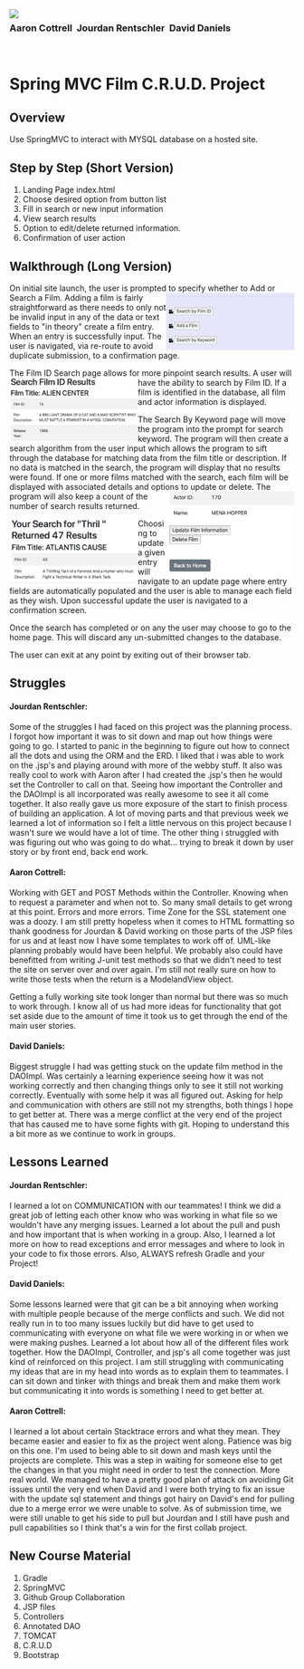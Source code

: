<img align="left" src="http://skilldistillery.com/downloads/sd_logo.jpg">

### Aaron Cottrell &nbsp;Jourdan Rentschler &nbsp;David Daniels
<br>

# Spring MVC Film C.R.U.D. Project

## Overview
Use SpringMVC to interact with MYSQL database on a hosted site.

## Step by Step (Short Version)
1. Landing Page index.html
2. Choose desired option from button list
3. Fill in search or new input information
4. View search results
5. Option to edit/delete returned information.
6. Confirmation of user action

## Walkthrough (Long Version)
On initial site launch, the user is prompted to specify whether to Add or Search a Film.
<img align="right" src="images/Screen Shot 2020-10-19 at 1.27.30 AM.png"  width="227" height="101">
Adding a film is fairly straightforward as there needs to only not be invalid input in any of the data or text fields to "in theory" create a film entry. When an entry is successfully input. The user is navigated, via re-route to avoid duplicate submission, to a confirmation page.

The Film ID Search page allows for more pinpoint search results.<img align="left" src="/images/Screen Shot 2020-10-19 at 1.31.45 AM.png"  width="227" height="112"> A user will have the ability to search by Film ID. If a film is identified in the database, all film and actor information is displayed.


The Search By Keyword page will move the program into the prompt for search keyword. The program will then create a search algorithm from the user input which allows the program to sift through the database for matching data from the film title or description. If no data is matched in the search, the program will display that no results were found. If one or more films matched with the search, each film will be displayed with associated details and options to update or delete.<img align="right" src="/images/Screen Shot 2020-10-19 at 1.32.00 AM.png"  width="227" height="147"> The program will also keep a count of the number of search results returned.

<img align="left" src="/images/Screen Shot 2020-10-19 at 1.52.15 AM.png"  width="227" height="114"> Choosing to update a given entry will navigate to an update page where entry fields are  automatically populated and the user is able to manage each field as they wish. Upon successful update the user is navigated to a confirmation screen.

Once the search has completed or on any the user may choose to go to the home page. This will discard any un-submitted changes to the database.

The user can exit at any point by exiting out of their browser tab.

## Struggles
#### Jourdan Rentschler:
Some of the struggles I had faced on this project was the planning process.
I forgot how important it was to sit down and map out how things were going to go.
I started to panic in the beginning to figure out how to connect all the dots and using the ORM and the ERD.
I liked that i was able to work on the .jsp's and playing around with more of the webby stuff.
It also was really cool to work with Aaron after I had created the .jsp's then he would set the Controller to call on that.
Seeing how important the Controller and the DAOImpl is all incorporated was really awesome to see it all come together.
It also really gave us more exposure of the start to finish process of building an application. A lot of moving parts and that previous week we learned a lot of information so I felt a little nervous on this project because I wasn't sure we would have a lot of time. The other thing i struggled with was figuring out who was going to do what... trying to break it down by user story or by front end, back end work.

#### Aaron Cottrell:
Working with GET and POST Methods within the Controller. Knowing when to request a parameter and when not to. So many small details to get wrong at this point. Errors and more errors. Time Zone for the SSL statement one was a doozy. I am still pretty hopeless when it comes to HTML formatting so thank goodness for Jourdan & David working on those parts of the JSP files for us and at least now I have some templates to work off of. UML-like planning probably would have been helpful. We probably also could have benefitted from writing J-unit test methods so that we didn't need to test the site on server over and over again. I'm still not really sure on how to write those tests when the return is a ModelandView object.

Getting a fully working site took longer than normal but there was so much to work through. I know all of us had more ideas for functionality that got set aside due to the amount of time it took us to get through the end of the main user stories.


#### David Daniels:
Biggest struggle I had was getting stuck on the update film method in the DAOImpl. Was certainly a learning experience seeing how it was not working correctly and then changing things only to see it still not working correctly. Eventually with some help it was all figured out. Asking for help and communication with others are still not my strengths, both things I hope to get better at. There was a merge conflict at the very end of the project that has caused me to have some fights with git. Hoping to understand this a bit more as we continue to work in groups.


## Lessons Learned
#### Jourdan Rentschler:
I learned a lot on COMMUNICATION with our teammates! I think we did a great job of letting each other know who was working in what file so we wouldn't have any merging issues. Learned a lot about the pull and push and how important that is when working in a group. Also, I learned a lot more on how to read exceptions and error messages and where to look in your code to fix those errors. Also, ALWAYS refresh Gradle and your Project!

#### David Daniels:
Some lessons learned were that git can be a bit annoying when working with multiple people because of the merge conflicts and such. We did not really run in to too many issues luckily but did have to get used to communicating with everyone on what file we were working in or when we were making pushes.
Learned a lot about how all of the different files work together. How the DAOImpl, Controller, and jsp's all come together was just kind of reinforced on this project. I am still struggling with communicating my ideas that are in my head into words as to explain them to teammates. I can sit down and tinker with things and break them and make them work but communicating it into words is something I need to get better at.

#### Aaron Cottrell:
I learned a lot about certain Stacktrace errors and what they mean. They became easier and easier to fix as the project went along. Patience was big on this one. I'm used to being able to sit down and mash keys until the projects are complete. This was a step in waiting for someone else to get the changes in that you might need in order to test the connection. More real world. We managed to have a pretty good plan of attack on avoiding Git issues until the very end when David and I were both trying to fix an issue with the update sql statement and things got hairy on David's end for pulling due to a merge error we were unable to solve. As of submission time, we were still unable to get his side to pull but Jourdan and I still have push and pull capabilities so I think that's a win for the first collab project.

## New Course Material
1. Gradle
2. SpringMVC
3. Github Group Collaboration
4. JSP files
5. Controllers
6. Annotated DAO
7. TOMCAT
8. C.R.U.D
9. Bootstrap
